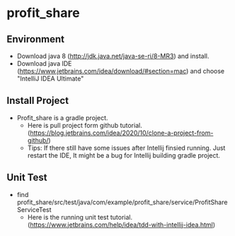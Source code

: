 # profit_share

## Environment
* Download java 8 (http://jdk.java.net/java-se-ri/8-MR3) and install.
* Download java IDE (https://www.jetbrains.com/idea/download/#section=mac) and choose "IntelliJ IDEA Ultimate"

## Install Project
* Profit_share is a gradle project.
  * Here is pull project form github tutorial. (https://blog.jetbrains.com/idea/2020/10/clone-a-project-from-github/)
  * Tips: If there still have some issues after Intellij finsied running. Just restart the IDE, It might be a bug for Intellij building gradle project.
  
## Unit Test
* find profit_share/src/test/java/com/example/profit_share/service/ProfitShareServiceTest
  * Here is the running unit test tutorial. (https://www.jetbrains.com/help/idea/tdd-with-intellij-idea.html)
